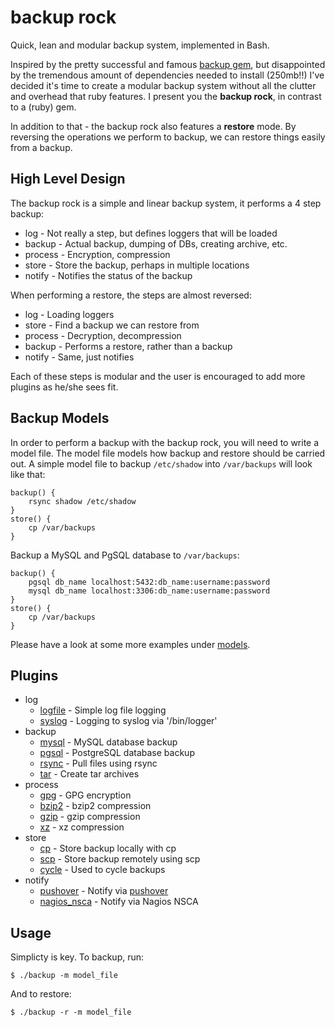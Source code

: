 # backup rock

Quick, lean and modular backup system, implemented in Bash.

Inspired by the pretty successful and famous
[backup gem](https://github.com/meskyanichi/backup), but disappointed by the
tremendous amount of dependencies needed to install (250mb!!) I've decided
it's time to create a modular backup system without all the clutter and
overhead that ruby features. I present you the <b>backup rock</b>, in contrast
to a (ruby) gem.

In addition to that - the backup rock also features a <b>restore</b> mode. By
reversing the operations we perform to backup, we can restore things easily
from a backup.

## High Level Design

The backup rock is a simple and linear backup system, it performs a 4 step
backup:
 * log - Not really a step, but defines loggers that will be loaded
 * backup - Actual backup, dumping of DBs, creating archive, etc.
 * process - Encryption, compression
 * store - Store the backup, perhaps in multiple locations
 * notify - Notifies the status of the backup

When performing a restore, the steps are almost reversed:
 * log - Loading loggers
 * store - Find a backup we can restore from
 * process - Decryption, decompression
 * backup - Performs a restore, rather than a backup
 * notify - Same, just notifies

Each of these steps is modular and the user is encouraged to add more plugins
as he/she sees fit.

## Backup Models

In order to perform a backup with the backup rock, you will need to write a
model file. The model file models how backup and restore should be carried out.
A simple model file to backup `/etc/shadow` into `/var/backups` will look like
that:
```
backup() {
	rsync shadow /etc/shadow
}
store() {
	cp /var/backups
}
```

Backup a MySQL and PgSQL database to `/var/backups`:
```
backup() {
	pgsql db_name localhost:5432:db_name:username:password
	mysql db_name localhost:3306:db_name:username:password
}
store() {
	cp /var/backups
}
```

Please have a look at some more examples under [models](models).

## Plugins

 * log
   * [logfile](modules/log/logfile.sh) - Simple log file logging
   * [syslog](modules/log/syslog.sh) - Logging to syslog via '/bin/logger'
 * backup
   * [mysql](modules/backup/mysql.sh) - MySQL database backup
   * [pgsql](modules/backup/pgsql.sh) - PostgreSQL database backup
   * [rsync](modules/backup/rsync.sh) - Pull files using rsync
   * [tar](modules/backup/tar.sh) - Create tar archives
 * process
   * [gpg](modules/process/gpg.sh) - GPG encryption
   * [bzip2](modules/process/bzip2.sh) - bzip2 compression
   * [gzip](modules/process/gzip.sh) - gzip compression
   * [xz](modules/process/xz.sh) - xz compression
 * store
   * [cp](modules/store/cp.sh) - Store backup locally with cp
   * [scp](modules/store/scp.sh) - Store backup remotely using scp
   * [cycle](modules/store/cycle.sh) - Used to cycle backups
 * notify
   * [pushover](modules/notify/pushover.sh) - Notify via [pushover](https://pushover.net)
   * [nagios_nsca](modules/notify/nagios_nsca.sh) - Notify via Nagios NSCA

## Usage

Simplicty is key. To backup, run:
```
$ ./backup -m model_file
```

And to restore:
```
$ ./backup -r -m model_file
```

